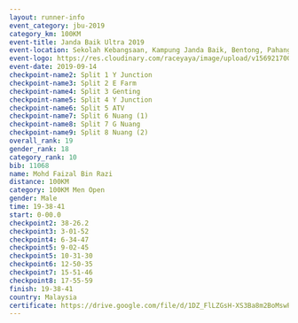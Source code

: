 ```yaml
---
layout: runner-info 
event_category: jbu-2019 
category_km: 100KM 
event-title: Janda Baik Ultra 2019  
event-location: Sekolah Kebangsaan, Kampung Janda Baik, Bentong, Pahang, Malaysia 
event-logo: https://res.cloudinary.com/raceyaya/image/upload/v1569217009/logo/janda-baik_vch1pc.jpg 
event-date: 2019-09-14 
checkpoint-name2: Split 1 Y Junction 
checkpoint-name3: Split 2 E Farm 
checkpoint-name4: Split 3 Genting 
checkpoint-name5: Split 4 Y Junction 
checkpoint-name6: Split 5 ATV 
checkpoint-name7: Split 6 Nuang (1) 
checkpoint-name8: Split 7 G Nuang 
checkpoint-name9: Split 8 Nuang (2) 
overall_rank: 19
gender_rank: 18
category_rank: 10
bib: 11068
name: Mohd Faizal Bin Razi
distance: 100KM
category: 100KM Men Open
gender: Male
time: 19-38-41
start: 0-00.0
checkpoint2: 38-26.2
checkpoint3: 3-01-52
checkpoint4: 6-34-47
checkpoint5: 9-02-45
checkpoint5: 10-31-30
checkpoint6: 12-50-35
checkpoint7: 15-51-46
checkpoint8: 17-55-59
finish: 19-38-41
country: Malaysia
certificate: https://drive.google.com/file/d/1DZ_FlLZGsH-XS3Ba8m2BoMswPEs8iOKD/view?usp=sharing
---
```

